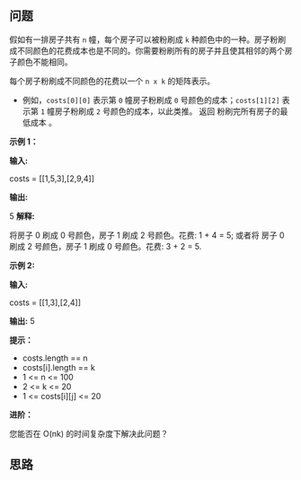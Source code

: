 ## 问题

假如有一排房子共有 `n` 幢，每个房子可以被粉刷成 `k` 种颜色中的一种。房子粉刷成不同颜色的花费成本也是不同的。你需要粉刷所有的房子并且使其相邻的两个房子颜色不能相同。

每个房子粉刷成不同颜色的花费以一个 `n x k` 的矩阵表示。

- 例如，`costs[0][0]` 表示第 `0` 幢房子粉刷成 `0` 号颜色的成本；`costs[1][2]` 表示第 `1` 幢房子粉刷成 `2` 号颜色的成本，以此类推。
返回 粉刷完所有房子的最低成本 。

 

**示例 1：**

**输入:** 

costs = [[1,5,3],[2,9,4]]

**输出:** 

5
**解释:** 

将房子 0 刷成 0 号颜色，房子 1 刷成 2 号颜色。花费: 1 + 4 = 5; 
或者将 房子 0 刷成 2 号颜色，房子 1 刷成 0 号颜色。花费: 3 + 2 = 5. 

**示例 2:**

**输入:** 

costs = [[1,3],[2,4]]

**输出:** 
5
 

**提示：**

- costs.length == n
- costs[i].length == k
- 1 <= n <= 100
- 2 <= k <= 20
- 1 <= costs[i][j] <= 20
 

**进阶：**

您能否在 O(nk) 的时间复杂度下解决此问题？

## 思路

```c++
```
